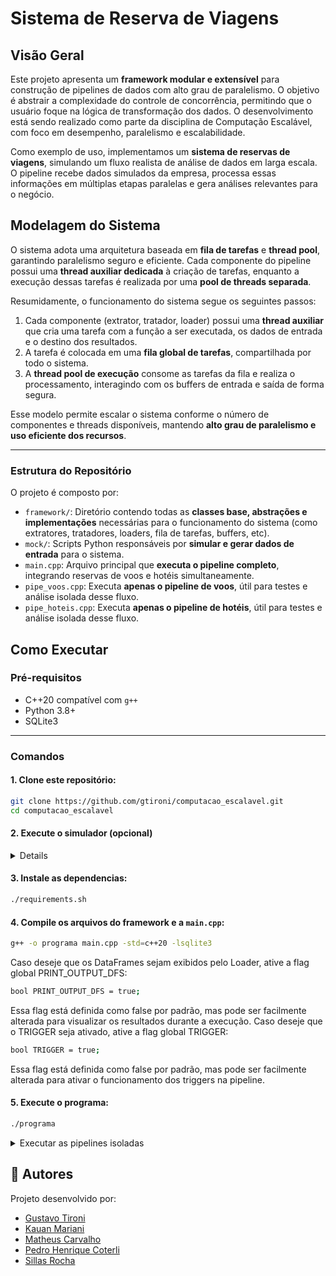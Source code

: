 # Sistema de Reserva de Viagens

## Visão Geral
Este projeto apresenta um **framework modular e extensível** para construção de pipelines de dados com alto grau de paralelismo. O objetivo é abstrair a complexidade do controle de concorrência, permitindo que o usuário foque na lógica de transformação dos dados. O desenvolvimento está sendo realizado como parte da disciplina de Computação Escalável, com foco em desempenho, paralelismo e escalabilidade.

Como exemplo de uso, implementamos um **sistema de reservas de viagens**, simulando um fluxo realista de análise de dados em larga escala. O pipeline recebe dados simulados da empresa, processa essas informações em múltiplas etapas paralelas e gera análises relevantes para o negócio.

## Modelagem do Sistema
O sistema adota uma arquitetura baseada em **fila de tarefas** e **thread pool**, garantindo paralelismo seguro e eficiente. Cada componente do pipeline possui uma **thread auxiliar dedicada** à criação de tarefas, enquanto a execução dessas tarefas é realizada por uma **pool de threads separada**.

Resumidamente, o funcionamento do sistema segue os seguintes passos:

1. Cada componente (extrator, tratador, loader) possui uma **thread auxiliar** que cria uma tarefa com a função a ser executada, os dados de entrada e o destino dos resultados.
2. A tarefa é colocada em uma **fila global de tarefas**, compartilhada por todo o sistema.
3. A **thread pool de execução** consome as tarefas da fila e realiza o processamento, interagindo com os buffers de entrada e saída de forma segura.

Esse modelo permite escalar o sistema conforme o número de componentes e threads disponíveis, mantendo **alto grau de paralelismo e uso eficiente dos recursos**.

---

### Estrutura do Repositório
O projeto é composto por:

- `framework/`: Diretório contendo todas as **classes base, abstrações e implementações** necessárias para o funcionamento do sistema (como extratores, tratadores, loaders, fila de tarefas, buffers, etc).
- `mock/`: Scripts Python responsáveis por **simular e gerar dados de entrada** para o sistema.
- `main.cpp`: Arquivo principal que **executa o pipeline completo**, integrando reservas de voos e hotéis simultaneamente.
- `pipe_voos.cpp`: Executa **apenas o pipeline de voos**, útil para testes e análise isolada desse fluxo.
- `pipe_hoteis.cpp`: Executa **apenas o pipeline de hotéis**, útil para testes e análise isolada desse fluxo.

##  Como Executar

###  Pré-requisitos
- C++20 compatível com `g++`
- Python 3.8+
- SQLite3

---
###  Comandos
#### 1. Clone este repositório:
```sh
git clone https://github.com/gtironi/computacao_escalavel.git
cd computacao_escalavel
```

#### 2. Execute o simulador (opcional)
<details>

1. Crie e ative uma venv:
```sh
python -m venv venv
source venv/bin/activate  # No Windows: venv\Scripts\activate
```

2. Instale as dependências:
```sh
pip install -r requirements.txt
```

3. Execute todos os scripts Python dentro da pasta `mock/`:
```sh
python mock/*.py
```
</details>


####  3. Instale as dependencias:
```sh
./requirements.sh
```
#### 4. Compile os arquivos do framework e a `main.cpp`:
```sh
g++ -o programa main.cpp -std=c++20 -lsqlite3
```

Caso deseje que os DataFrames sejam exibidos pelo Loader, ative a flag global PRINT_OUTPUT_DFS:
```sh
bool PRINT_OUTPUT_DFS = true;
```
Essa flag está definida como false por padrão, mas pode ser facilmente alterada para visualizar os resultados durante a execução.
Caso deseje que o TRIGGER seja ativado, ative a flag global TRIGGER:
```sh
bool TRIGGER = true;
```
Essa flag está definida como false por padrão, mas pode ser facilmente alterada para ativar o funcionamento dos triggers na pipeline.
#### 5. Execute o programa:
```sh
./programa
```
<details><summary>Executar as pipelines isoladas</summary>
Pipeline apenas de voos:

```sh
g++ -o voos pipe_voos.cpp framework/*.h -std=c++20 -lsqlite3
./voos
```

Pipeline apenas de hotéis:

```sh
g++ -o hoteis pipe_hoteis.cpp framework/*.h -std=c++20 -lsqlite3
./hoteis
```
</details>


## 👥 Autores
Projeto desenvolvido por:

- [Gustavo Tironi](https://github.com/gtironi)
- [Kauan Mariani](https://github.com/kauanmaf)
- [Matheus Carvalho](https://github.com/MatCarvalho21)
- [Pedro Henrique Coterli](https://github.com/PedroPHC25)
- [Sillas Rocha](https://github.com/scrocha)

